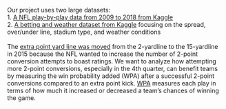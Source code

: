 Our project uses two large datasets: <br> 1. [A NFL play-by-play data
from 2009 to 2018 from
Kaggle](https://www.kaggle.com/maxhorowitz/nflplaybyplay2009to2016) <br>
2. [A betting and weather dataset from
Kaggle](https://duckduckgo.com/?q=get+link!&atb=v156-1&ia=web) focusing
on the spread, over/under line, stadium type, and weather conditions
<br> <br> The [extra point yard line was
moved](http://www.nfl.com/news/story/0ap3000000493347/article/nfl-moves-extra-point-to-15yard-line-for-2015-season)
from the 2-yardline to the 15-yardline in 2015 because the NFL wanted to
increase the number of 2-point conversion attempts to boast ratings. We
want to analyze how attempting more 2-point conversions, especially in
the 4th quarter, can benefit teams by measuring the win probability
added (WPA) after a successful 2-point conversions compared to an extra
point kick.
[WPA](http://archive.advancedfootballanalytics.com/2010/01/win-probability-added-wpa-explained.html)
measures each play in terms of how much it increased or decreased a
team’s chances of winning the game.
